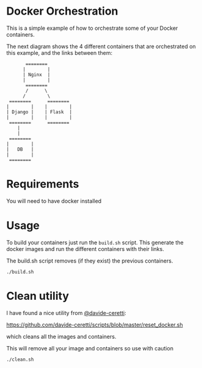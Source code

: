 Docker Orchestration
====================

This is a simple example of how to orchestrate some of 
your Docker containers.

The next diagram shows the 4 different containers that are orchestrated 
on this example, and the links between them:

           ========
          |        |
          | Nginx  |
          |        |
           ========
           /      \
          /        \
     ========      ========
    |        |    |        |
    | Django |    | Flask  |
    |        |    |        |
     ========      ========
        |
        |
     ========
    |        |
    |   DB   |
    |        |
     ========

Requirements
============

You will need to have docker installed

Usage
=====

To build your containers just run the ```build.sh``` script.
This generate the docker images and run the different containers 
with their links.

The build.sh script removes (if they exist) the previous containers.

```
./build.sh
```

Clean utility
=============

I have found a nice utility from [@davide-ceretti](https://github.com/davide-ceretti):

https://github.com/davide-ceretti/scripts/blob/master/reset_docker.sh

which cleans all the images and containers.

This will remove all your image and containers so use with caution

```
./clean.sh
```
